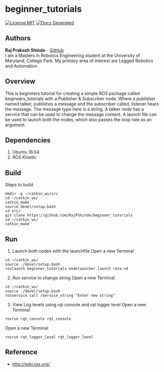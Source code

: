 # beginner_tutorials
[![License MIT](https://img.shields.io/badge/License-MIT-brightgreen.svg)](https://github.com/RajPShinde/begineer_tutorials/blob/master/LICENSE)
[![Docs Generated](https://img.shields.io/badge/Docs-Generated-brightgreen.svg)](https://github.com/RajPShinde/begineer_tutorials/blob/master/docs)

## Authors

**Raj Prakash Shinde** - [GitHub](https://github.com/RajPShinde)
<br>I am a Masters in Robotics Engineering student at the University of Maryland, College Park. My primary area of interest are Legged Robotics and Automation. 

## Overview
This is beginners tutorial for creating a simple ROS package called begineers_tutorials with a Publisher &amp; Subscriber node. Where a publisher named talker, publishes a message and the subscriber called, listener hears the message. The message type here is a string. A talker node has a service that can be used to change the message content. A launch file can be used to launch both the nodes, which also passes the loop rate as an argument.

## Dependencies
1. Ubuntu 16.04
2. ROS Kinetic

## Build
Steps to build
```
mkdir -p ~/catkin_ws/src
cd ~/catkin_ws/
catkin_make
source devel/setup.bash
cd src/
git clone https://github.com/RajPShinde/beginner_tutorials
cd ~/catkin_ws/
catkin_make
```

## Run
1. Launch both nodes with the launchfile
Open a new Terminal
```
cd ~/catkin_ws/
source ./devel/setup.bash
roslaunch beginner_tutorials nodelauncher.launch rate:=8
```

2. Run service to change string
Open a new Terminal
```
cd ~/catkin_ws/
source ./devel/setup.bash
rosservice call /service_string "Enter new string"
```
3. View Log levels using rqt console and rqt logger level
Open a new Terminal
```
rosrun rqt_console rqt_console
```
Open a new Terminal
```
rosrun rqt_logger_level rqt_logger_level
```

## Reference
* http://wiki.ros.org/